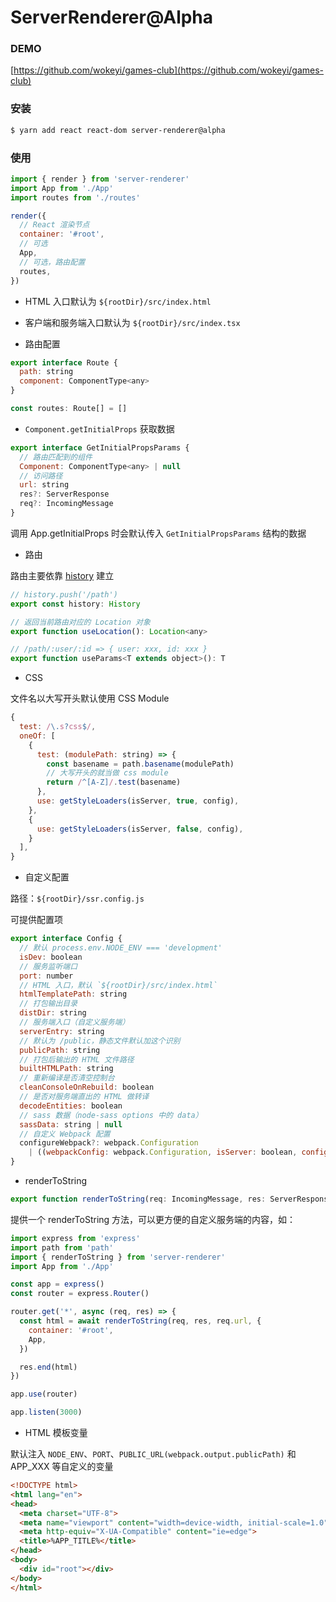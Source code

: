 # ServerRenderer@Alpha

### DEMO
[https://github.com/wokeyi/games-club](https://github.com/wokeyi/games-club)

### 安装
```bash
$ yarn add react react-dom server-renderer@alpha
```

### 使用
```javascript
import { render } from 'server-renderer'
import App from './App'
import routes from './routes'

render({
  // React 渲染节点
  container: '#root',
  // 可选
  App,
  // 可选，路由配置
  routes,
})
```

* HTML 入口默认为 `${rootDir}/src/index.html`

* 客户端和服务端入口默认为 `${rootDir}/src/index.tsx`

* 路由配置

```javascript
export interface Route {
  path: string
  component: ComponentType<any>
}

const routes: Route[] = []
```

* `Component.getInitialProps` 获取数据

```javascript
export interface GetInitialPropsParams {
  // 路由匹配到的组件
  Component: ComponentType<any> | null
  // 访问路径
  url: string
  res?: ServerResponse
  req?: IncomingMessage
}
```
调用 App.getInitialProps 时会默认传入 `GetInitialPropsParams` 结构的数据

* 路由

路由主要依靠 [history](https://github.com/ReactTraining/history) 建立

```javascript
// history.push('/path')
export const history: History

// 返回当前路由对应的 Location 对象
export function useLocation(): Location<any>

// /path/:user/:id => { user: xxx, id: xxx }
export function useParams<T extends object>(): T
```

* CSS

文件名以大写开头默认使用 CSS Module

```javascript
{
  test: /\.s?css$/,
  oneOf: [
    {
      test: (modulePath: string) => {
        const basename = path.basename(modulePath)
        // 大写开头的就当做 css module
        return /^[A-Z]/.test(basename)
      },
      use: getStyleLoaders(isServer, true, config),
    },
    {
      use: getStyleLoaders(isServer, false, config),
    }
  ],
}
```

* 自定义配置

路径：`${rootDir}/ssr.config.js`

可提供配置项
```javascript
export interface Config {
  // 默认 process.env.NODE_ENV === 'development'
  isDev: boolean
  // 服务监听端口
  port: number
  // HTML 入口，默认 `${rootDir}/src/index.html`
  htmlTemplatePath: string
  // 打包输出目录
  distDir: string
  // 服务端入口（自定义服务端）
  serverEntry: string
  // 默认为 /public，静态文件默认加这个识别
  publicPath: string
  // 打包后输出的 HTML 文件路径
  builtHTMLPath: string
  // 重新编译是否清空控制台
  cleanConsoleOnRebuild: boolean
  // 是否对服务端直出的 HTML 做转译
  decodeEntities: boolean
  // sass 数据（node-sass options 中的 data）
  sassData: string | null
  // 自定义 Webpack 配置
  configureWebpack?: webpack.Configuration 
    | ((webpackConfig: webpack.Configuration, isServer: boolean, config: Config) => webpack.Configuration)
}
```

* renderToString

```javascript
export function renderToString(req: IncomingMessage, res: ServerResponse, url: string, options: RenderOptions): Promise<string>
```
提供一个 renderToString 方法，可以更方便的自定义服务端的内容，如：
```javascript
import express from 'express'
import path from 'path'
import { renderToString } from 'server-renderer'
import App from './App'

const app = express()
const router = express.Router()

router.get('*', async (req, res) => {
  const html = await renderToString(req, res, req.url, {
    container: '#root',
    App,
  })

  res.end(html)
})

app.use(router)

app.listen(3000)
```

* HTML 模板变量

默认注入 `NODE_ENV`、`PORT`、`PUBLIC_URL(webpack.output.publicPath)` 和 APP_XXX 等自定义的变量

```html
<!DOCTYPE html>
<html lang="en">
<head>
  <meta charset="UTF-8">
  <meta name="viewport" content="width=device-width, initial-scale=1.0">
  <meta http-equiv="X-UA-Compatible" content="ie=edge">
  <title>%APP_TITLE%</title>
</head>
<body>
  <div id="root"></div>
</body>
</html>
```